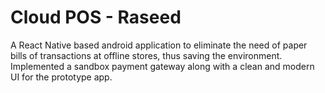 # Cloud POS - Raseed
A React Native based android application to eliminate the need of paper bills of transactions at offline stores, thus saving the environment. 
Implemented a sandbox payment gateway along with a clean and modern UI for the prototype app.

